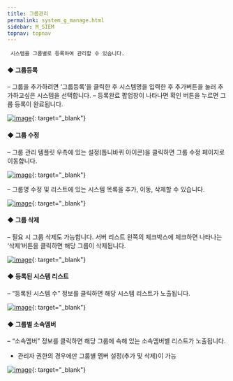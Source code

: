 ```yaml
---
title: 그룹관리
permalink: system_g_manage.html
sidebar: M_SIEM
topnav: topnav
---
```


     시스템을 그룹별로 등록하여 관리할 수 있습니다.

#### ◆ 그룹등록
– 그룹을 추가하려면 ‘그룹등록’을 클릭한 후 시스템명을 입력한 후 추가버튼을 눌러 추가하고싶은 시스템을 선택합니다.
– 등록완료 팝업창이 나타나면 확인 버튼을 누르면 그룹 등록이 완료됩니다.

[![image](/docs/images/Manual/siem/group/1.png)](/docs/images/Manual/siem/group/1.png){: target="_blank"}

 

#### ◆ 그룹 수정
– 그룹 관리 템플릿 우측에 있는 설정(톱니바퀴 아이콘)을 클릭하면 그룹 수정 페이지로 이동합니다.

[![image](/docs/images/Manual/siem/group/2.png)](/docs/images/Manual/siem/group/2.png){: target="_blank"}

– 그룹명 수정 및 리스트에 있는 시스템 목록을 추가, 이동, 삭제할 수 있습니다.

[![image](/docs/images/Manual/siem/group/3.png)](/docs/images/Manual/siem/group/3.png){: target="_blank"}

 

#### ◆ 그룹 삭제
– 필요 시 그룹 삭제도 가능합니다. 서버 리스트 왼쪽의 체크박스에 체크하면 나타나는 ‘삭제’버튼을 클릭하면 해당 그룹이 삭제됩니다.

[![image](/docs/images/Manual/siem/group/4.png)](/docs/images/Manual/siem/group/4.png){: target="_blank"}
 

#### ◆ 등록된 시스템 리스트
– “등록된 시스템 수” 정보를 클릭하면 해당 시스템 리스트가 노출됩니다.

[![image](/docs/images/Manual/siem/group/5.png)](/docs/images/Manual/siem/group/5.png){: target="_blank"}

#### ◆ 그룹별 소속멤버
– “소속멤버” 정보를 클릭하면 해당 그룹에 속해 있는 소속멤버별 리스트가 노출됩니다.
* 관리자 권한의 경우에만 그룹별 멤버 설정(추가 및 삭제)이 가능

[![image](/docs/images/Manual/siem/group/6.png)](/docs/images/Manual/siem/group/6.png){: target="_blank"}

 